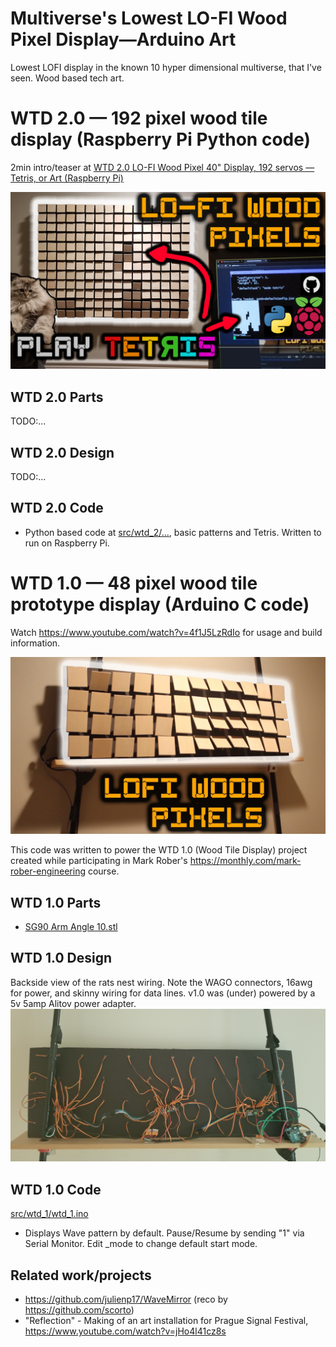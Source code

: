   # Multiverse's Lowest LO-FI Wood Pixel Display—Arduino Art 
  Lowest LOFI display in the known 10 hyper dimensional multiverse, that I've seen.  Wood based tech art.

  # WTD 2.0 — 192 pixel wood tile display (Raspberry Pi Python code)
  
  2min intro/teaser at [WTD 2.0 LO-FI Wood Pixel 40" Display, 192 servos —  Tetris, or Art (Raspberry Pi)](https://www.youtube.com/watch?v=Xzip1Ln_CbA)

![](img/wtd-2.0_thumb.png)

  ## WTD 2.0 Parts

  TODO:...

  ## WTD 2.0 Design
  
  TODO:...

  ## WTD 2.0 Code

  - Python based code at [src/wtd_2/...](src/wtd_2/), basic patterns and Tetris.  Written to run on Raspberry Pi. 

  # WTD 1.0 — 48 pixel wood tile prototype display (Arduino C code)
  Watch https://www.youtube.com/watch?v=4f1J5LzRdIo for usage and build information.
  
  ![alt text](img/wtd1.0_thumb.jpg)
  
  This code was written to power the WTD 1.0 (Wood Tile Display) project 
  created while participating in Mark Rober's 
  https://monthly.com/mark-rober-engineering course.
  

  ## WTD 1.0 Parts
  - [SG90 Arm Angle 10.stl](models/SG90%20Arm%20Angle%2010.stl)
  <!-- https://github.com/aaronse/ServoPixelDisplay/blob/main/models/SG90%20Arm%20Angle%2010.stl -->
  

  ## WTD 1.0 Design 

  Backside view of the rats nest wiring.  Note the WAGO connectors, 16awg for power, and skinny wiring for data lines.  v1.0 was (under) powered by a 5v 5amp Alitov power adapter.
  ![WTD v1.0 backside rats nest](img/wtd1.0_backside_rats_nest.jpg)


  ## WTD 1.0 Code
  [src/wtd_1/wtd_1.ino](src/wtd_1/wtd_1.ino)
  - Displays Wave pattern by default.  Pause/Resume by sending "1" via Serial Monitor.  Edit _mode to change default start mode.


  ## Related work/projects
  
- https://github.com/julienp17/WaveMirror (reco by https://github.com/scorto)
- "Reflection" - Making of an art installation for Prague Signal Festival, https://www.youtube.com/watch?v=jHo4l41cz8s
